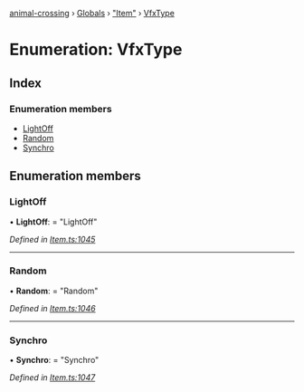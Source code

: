 [animal-crossing](../README.md) › [Globals](../globals.md) › ["Item"](../modules/_item_.md) › [VfxType](_item_.vfxtype.md)

# Enumeration: VfxType

## Index

### Enumeration members

* [LightOff](_item_.vfxtype.md#lightoff)
* [Random](_item_.vfxtype.md#random)
* [Synchro](_item_.vfxtype.md#synchro)

## Enumeration members

###  LightOff

• **LightOff**: = "LightOff"

*Defined in [Item.ts:1045](https://github.com/Norviah/animal-crossing/blob/6476932/module/types/Item.ts#L1045)*

___

###  Random

• **Random**: = "Random"

*Defined in [Item.ts:1046](https://github.com/Norviah/animal-crossing/blob/6476932/module/types/Item.ts#L1046)*

___

###  Synchro

• **Synchro**: = "Synchro"

*Defined in [Item.ts:1047](https://github.com/Norviah/animal-crossing/blob/6476932/module/types/Item.ts#L1047)*
